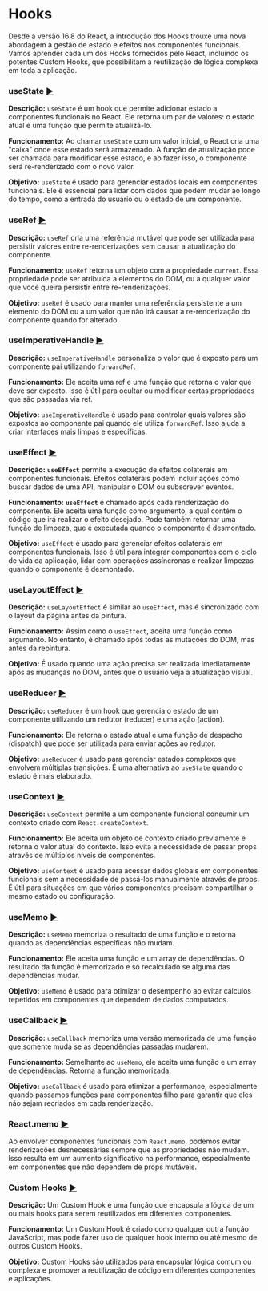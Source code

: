 # Hooks

Desde a versão 16.8 do React, a introdução dos Hooks trouxe uma nova abordagem à gestão de estado e efeitos nos componentes funcionais. Vamos aprender cada um dos Hooks fornecidos pelo React, incluindo os potentes Custom Hooks, que possibilitam a reutilização de lógica complexa em toda a aplicação.

### **useState** [▶️](https://hudsonpotencianodev.github.io/react-hooks/hook-pages/use-state)

**Descrição:** `useState` é um hook que permite adicionar estado a componentes funcionais no React. Ele retorna um par de valores: o estado atual e uma função que permite atualizá-lo.

**Funcionamento:** Ao chamar `useState` com um valor inicial, o React cria uma "caixa" onde esse estado será armazenado. A função de atualização pode ser chamada para modificar esse estado, e ao fazer isso, o componente será re-renderizado com o novo valor.

**Objetivo:** `useState` é usado para gerenciar estados locais em componentes funcionais. Ele é essencial para lidar com dados que podem mudar ao longo do tempo, como a entrada do usuário ou o estado de um componente.

### **useRef** [▶️](https://hudsonpotencianodev.github.io/react-hooks/hook-pages/use-ref)

**Descrição:** `useRef` cria uma referência mutável que pode ser utilizada para persistir valores entre re-renderizações sem causar a atualização do componente.

**Funcionamento:** `useRef` retorna um objeto com a propriedade `current`. Essa propriedade pode ser atribuída a elementos do DOM, ou a qualquer valor que você queira persistir entre re-renderizações.

**Objetivo:** `useRef` é usado para manter uma referência persistente a um elemento do DOM ou a um valor que não irá causar a re-renderização do componente quando for alterado.

### **useImperativeHandle** [▶️](https://hudsonpotencianodev.github.io/react-hooks/hook-pages/use-imperative)

**Descrição:** `useImperativeHandle` personaliza o valor que é exposto para um componente pai utilizando `forwardRef`.

**Funcionamento:** Ele aceita uma ref e uma função que retorna o valor que deve ser exposto. Isso é útil para ocultar ou modificar certas propriedades que são passadas via ref.

**Objetivo:** `useImperativeHandle` é usado para controlar quais valores são expostos ao componente pai quando ele utiliza `forwardRef`. Isso ajuda a criar interfaces mais limpas e específicas.

### **useEffect** [▶️](https://hudsonpotencianodev.github.io/react-hooks/hook-pages/use-effect)

**Descrição:** **`useEffect`** permite a execução de efeitos colaterais em componentes funcionais. Efeitos colaterais podem incluir ações como buscar dados de uma API, manipular o DOM ou subscrever eventos.

**Funcionamento:** **`useEffect`** é chamado após cada renderização do componente. Ele aceita uma função como argumento, a qual contém o código que irá realizar o efeito desejado. Pode também retornar uma função de limpeza, que é executada quando o componente é desmontado.

**Objetivo:** `useEffect` é usado para gerenciar efeitos colaterais em componentes funcionais. Isso é útil para integrar componentes com o ciclo de vida da aplicação, lidar com operações assíncronas e realizar limpezas quando o componente é desmontado.

### **useLayoutEffect** [▶️](https://hudsonpotencianodev.github.io/react-hooks/hook-pages/use-layout-effect)

**Descrição:** `useLayoutEffect` é similar ao `useEffect`, mas é sincronizado com o layout da página antes da pintura.

**Funcionamento:** Assim como o `useEffect`, aceita uma função como argumento. No entanto, é chamado após todas as mutações do DOM, mas antes da repintura.

**Objetivo:** É usado quando uma ação precisa ser realizada imediatamente após as mudanças no DOM, antes que o usuário veja a atualização visual.

### **useReducer** [▶️](https://hudsonpotencianodev.github.io/react-hooks/hook-pages/use-reducer)

**Descrição:** `useReducer` é um hook que gerencia o estado de um componente utilizando um redutor (reducer) e uma ação (action).

**Funcionamento:** Ele retorna o estado atual e uma função de despacho (dispatch) que pode ser utilizada para enviar ações ao redutor.

**Objetivo:** `useReducer` é usado para gerenciar estados complexos que envolvem múltiplas transições. É uma alternativa ao `useState` quando o estado é mais elaborado.

### **useContext** [▶️](https://hudsonpotencianodev.github.io/react-hooks/hook-pages/use-context)

**Descrição:** `useContext` permite a um componente funcional consumir um contexto criado com `React.createContext`.

**Funcionamento:** Ele aceita um objeto de contexto criado previamente e retorna o valor atual do contexto. Isso evita a necessidade de passar props através de múltiplos níveis de componentes.

**Objetivo:** `useContext` é usado para acessar dados globais em componentes funcionais sem a necessidade de passá-los manualmente através de props. É útil para situações em que vários componentes precisam compartilhar o mesmo estado ou configuração.

### **useMemo** [▶️](https://hudsonpotencianodev.github.io/react-hooks/hook-pages/use-memo)

**Descrição:** `useMemo` memoriza o resultado de uma função e o retorna quando as dependências específicas não mudam.

**Funcionamento:** Ele aceita uma função e um array de dependências. O resultado da função é memorizado e só recalculado se alguma das dependências mudar.

**Objetivo:** `useMemo` é usado para otimizar o desempenho ao evitar cálculos repetidos em componentes que dependem de dados computados.

### useCallback [▶️](https://hudsonpotencianodev.github.io/react-hooks/hook-pages/use-callback)

**Descrição:** `useCallback` memoriza uma versão memorizada de uma função que somente muda se as dependências passadas mudarem.

**Funcionamento:** Semelhante ao `useMemo`, ele aceita uma função e um array de dependências. Retorna a função memorizada.

**Objetivo:** `useCallback` é usado para otimizar a performance, especialmente quando passamos funções para componentes filho para garantir que eles não sejam recriados em cada renderização.

### **React.memo** [▶️](https://hudsonpotencianodev.github.io/react-hooks/hook-pages/react-memo)

Ao envolver componentes funcionais com `React.memo`, podemos evitar renderizações desnecessárias sempre que as propriedades não mudam. Isso resulta em um aumento significativo na performance, especialmente em componentes que não dependem de props mutáveis.

### **Custom Hooks** [▶️](https://hudsonpotencianodev.github.io/react-hooks/hook-pages/custom-hook)

**Descrição:** Um Custom Hook é uma função que encapsula a lógica de um ou mais hooks para serem reutilizados em diferentes componentes.

**Funcionamento:** Um Custom Hook é criado como qualquer outra função JavaScript, mas pode fazer uso de qualquer hook interno ou até mesmo de outros Custom Hooks.

**Objetivo:** Custom Hooks são utilizados para encapsular lógica comum ou complexa e promover a reutilização de código em diferentes componentes e aplicações.
